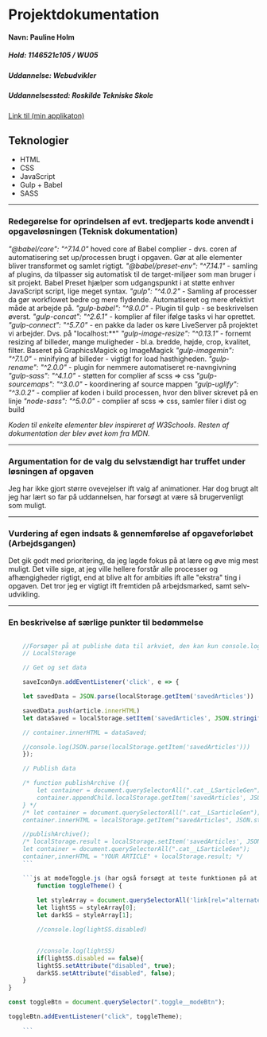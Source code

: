 # Projektdokumentation

#### Navn: Pauline Holm

##### Hold: 1146521c105 / WU05

##### Uddannelse: Webudvikler

##### Uddannelsessted: Roskilde Tekniske Skole

[Link til (min applikaton)](https://newsbox-pholm.netlify.app)


## Teknologier

-   HTML
-   CSS
-   JavaScript
-   Gulp + Babel
-   SASS

---


### Redegørelse for oprindelsen af evt. tredjeparts kode anvendt i opgaveløsningen (Teknisk dokumentation)

_"@babel/core": "^7.14.0"_ hoved core af Babel complier - dvs. coren af automatisering set up/processen brugt i opgaven. Gør at alle elementer bliver transformet og samlet rigtigt.
_"@babel/preset-env": "^7.14.1"_ - samling af plugins, da tilpasser sig automatisk til de target-miljøer som man bruger i sit projekt. Babel Preset hjælper som udgangspunkt i at støtte enhver JavaScript script, lige meget syntax.
_"gulp": "^4.0.2"_ - Samling af processer da gør workflowet bedre og mere flydende. Automatiseret og mere efektivt måde at arbejde på.
_"gulp-babel": "^8.0.0"_ - Plugin til gulp - se beskrivelsen øverst.
_"gulp-concat": "^2.6.1"_ - komplier af filer ifølge tasks vi har oprettet.
_"gulp-connect": "^5.7.0"_ - en pakke da lader os køre LiveServer på projektet vi arbejder. Dvs. på "localhost:**"
_"gulp-image-resize": "^0.13.1"_ - fornemt resizing af billeder, mange muligheder - bl.a. bredde, højde, crop, kvalitet, filter. Baseret på GraphicsMagick og ImageMagick
_"gulp-imagemin": "^7.1.0"_ - minifying af billeder - vigtigt for load hasthigheden.
_"gulp-rename": "^2.0.0"_ - plugin for nemmere automatiseret re-navngivning
_"gulp-sass": "^4.1.0"_ - støtten for complier af scss => css
_"gulp-sourcemaps": "^3.0.0"_ - koordinering af source mappen
_"gulp-uglify": "^3.0.2"_ - complier af koden i build processen, hvor den bliver skrevet på en linje
_"node-sass": "^5.0.0"_ - complier af scss => css, samler filer i dist og build


_Koden til enkelte elementer blev inspireret af W3Schools. Resten af dokumentation der blev øvet kom fra MDN._

---

### Argumentation for de valg du selvstændigt har truffet under løsningen af opgaven

Jeg har ikke gjort større ovevejelser ift valg af animationer. Har dog brugt alt jeg har lært so far på uddannelsen, har forsøgt at være så brugervenligt som muligt.


---
### Vurdering af egen indsats & gennemførelse af opgaveforløbet (Arbejdsgangen)

Det gik godt med prioritering, da jeg lagde fokus på at lære og øve mig mest muligt. Det ville sige, at jeg ville hellere forstår alle processer og afhængigheder rigtigt, end at blive alt for ambitiøs ift alle "ekstra" ting i opgaven. Det tror jeg er vigtigt ift fremtiden på arbejdsmarked, samt selv-udvikling.

---
### En beskrivelse af særlige punkter til bedømmelse

```js at dataconv.js

	//Forsøger på at publishe data til arkviet, den kan kun console.logges()
	// LocalStorage

    // Get og set data

    saveIconDyn.addEventListener('click', e => {

    let savedData = JSON.parse(localStorage.getItem('savedArticles')) || [];

    savedData.push(article.innerHTML)
    let dataSaved = localStorage.setItem('savedArticles', JSON.stringify(savedData));

	// container.innerHTML = dataSaved;

    //console.log(JSON.parse(localStorage.getItem('savedArticles')))
    });

    // Publish data

    /* function publishArchive (){
        let container = document.querySelectorAll(".cat__LSarticleGen");
        container.appendChild.localStorage.getItem('savedArticles', JSON.stringify(savedData));
    } */
    /* let container = document.querySelectorAll(".cat__LSarticleGen");
    container.innerHTML = localStorage.getItem("savedArticles", JSON.stringify(savedData)) */

    //publishArchive();
    /* localStorage.result = localStorage.setItem('savedArticles', JSON.stringify(savedData));
	let container = document.querySelectorAll(".cat__LSarticleGen");
    container,innerHTML = "YOUR ARTICLE" + localStorage.result; */
	```

	```js at modeToggle.js (har også forsøgt at teste funktionen på at skifte href på <link>)
		function toggleTheme() {
    	
    	let styleArray = document.querySelectorAll('link[rel="alternate stylesheet"]');
    	let lightSS = styleArray[0];
    	let darkSS = styleArray[1];

    	//console.log(lightSS.disabled)


    	//console.log(lightSS)
    	if(lightSS.disabled == false){
        lightSS.setAttribute("disabled", true);
        darkSS.setAttribute("disabled", false);
    }
}

const toggleBtn = document.querySelector(".toggle__modeBtn");

toggleBtn.addEventListener("click", toggleTheme);

	```
